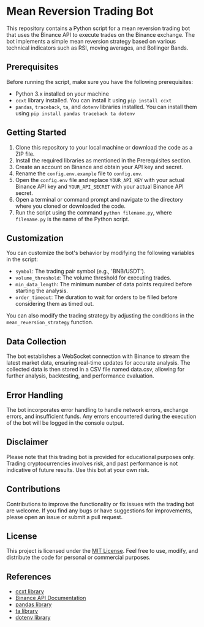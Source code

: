 # Mean Reversion Trading Bot

This repository contains a Python script for a mean reversion trading bot that uses the Binance API to execute trades on the Binance exchange. The bot implements a simple mean reversion strategy based on various technical indicators such as RSI, moving averages, and Bollinger Bands.

## Prerequisites

Before running the script, make sure you have the following prerequisites:

- Python 3.x installed on your machine
- `ccxt` library installed. You can install it using `pip install ccxt`
- `pandas`, `traceback`, `ta`, and `dotenv` libraries installed. You can install them using `pip install pandas traceback ta dotenv`

## Getting Started

1. Clone this repository to your local machine or download the code as a ZIP file.
2. Install the required libraries as mentioned in the Prerequisites section.
3. Create an account on Binance and obtain your API key and secret.
4. Rename the `config.env.example` file to `config.env`.
5. Open the `config.env` file and replace `YOUR_API_KEY` with your actual Binance API key and `YOUR_API_SECRET` with your actual Binance API secret.
6. Open a terminal or command prompt and navigate to the directory where you cloned or downloaded the code.
7. Run the script using the command `python filename.py`, where `filename.py` is the name of the Python script.

## Customization

You can customize the bot's behavior by modifying the following variables in the script:

- `symbol`: The trading pair symbol (e.g., 'BNB/USDT').
- `volume_threshold`: The volume threshold for executing trades.
- `min_data_length`: The minimum number of data points required before starting the analysis.
- `order_timeout`: The duration to wait for orders to be filled before considering them as timed out.

You can also modify the trading strategy by adjusting the conditions in the `mean_reversion_strategy` function.

## Data Collection

The bot establishes a WebSocket connection with Binance to stream the latest market data, ensuring real-time updates for accurate analysis. The collected data is then stored in a CSV file named data.csv, allowing for further analysis, backtesting, and performance evaluation.

## Error Handling

The bot incorporates error handling to handle network errors, exchange errors, and insufficient funds. Any errors encountered during the execution of the bot will be logged in the console output.

## Disclaimer

Please note that this trading bot is provided for educational purposes only. Trading cryptocurrencies involves risk, and past performance is not indicative of future results. Use this bot at your own risk.

## Contributions

Contributions to improve the functionality or fix issues with the trading bot are welcome. If you find any bugs or have suggestions for improvements, please open an issue or submit a pull request.

## License

This project is licensed under the [MIT License](LICENSE). Feel free to use, modify, and distribute the code for personal or commercial purposes.

## References

- [ccxt library](https://github.com/ccxt/ccxt)
- [Binance API Documentation](https://binance-docs.github.io/apidocs/spot/en/)
- [pandas library](https://pandas.pydata.org/)
- [ta library](https://github.com/bukosabino/ta)
- [dotenv library](https://github.com/theskumar/python-dotenv)
